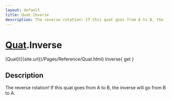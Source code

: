 ```yaml
---
layout: default
title: Quat.Inverse
description: The reverse rotation! If this quat goes from A to B, the inverse will go from B to A.
---
```

# [Quat]({{site.url}}/Pages/Reference/Quat.html).Inverse

<div class='signature' markdown='1'>
[Quat]({{site.url}}/Pages/Reference/Quat.html) Inverse{ get }
</div>

## Description
The reverse rotation! If this quat goes from A to B, the
inverse will go from B to A.


